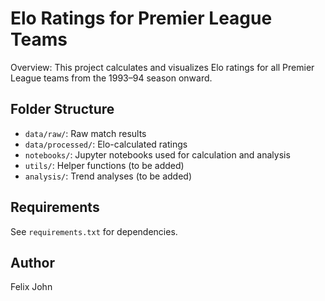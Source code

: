 # Elo Ratings for Premier League Teams

Overview: This project calculates and visualizes Elo ratings for all Premier League teams from the 1993–94 season onward.

## Folder Structure

- `data/raw/`: Raw match results
- `data/processed/`: Elo-calculated ratings
- `notebooks/`: Jupyter notebooks used for calculation and analysis
- `utils/`: Helper functions (to be added)
- `analysis/`: Trend analyses (to be added)

## Requirements

See `requirements.txt` for dependencies.

## Author

Felix John          
